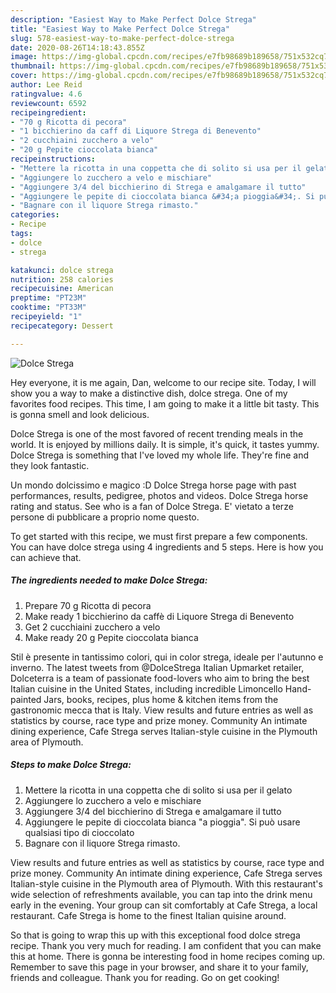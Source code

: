 ```yaml
---
description: "Easiest Way to Make Perfect Dolce Strega"
title: "Easiest Way to Make Perfect Dolce Strega"
slug: 578-easiest-way-to-make-perfect-dolce-strega
date: 2020-08-26T14:18:43.855Z
image: https://img-global.cpcdn.com/recipes/e7fb98689b189658/751x532cq70/dolce-strega-recipe-main-photo.jpg
thumbnail: https://img-global.cpcdn.com/recipes/e7fb98689b189658/751x532cq70/dolce-strega-recipe-main-photo.jpg
cover: https://img-global.cpcdn.com/recipes/e7fb98689b189658/751x532cq70/dolce-strega-recipe-main-photo.jpg
author: Lee Reid
ratingvalue: 4.6
reviewcount: 6592
recipeingredient:
- "70 g Ricotta di pecora"
- "1 bicchierino da caff di Liquore Strega di Benevento"
- "2 cucchiaini zucchero a velo"
- "20 g Pepite cioccolata bianca"
recipeinstructions:
- "Mettere la ricotta in una coppetta che di solito si usa per il gelato"
- "Aggiungere lo zucchero a velo e mischiare"
- "Aggiungere 3/4 del bicchierino di Strega e amalgamare il tutto"
- "Aggiungere le pepite di cioccolata bianca &#34;a pioggia&#34;. Si può usare qualsiasi tipo di cioccolato"
- "Bagnare con il liquore Strega rimasto."
categories:
- Recipe
tags:
- dolce
- strega

katakunci: dolce strega 
nutrition: 258 calories
recipecuisine: American
preptime: "PT23M"
cooktime: "PT33M"
recipeyield: "1"
recipecategory: Dessert

---
```



![Dolce Strega](https://img-global.cpcdn.com/recipes/e7fb98689b189658/751x532cq70/dolce-strega-recipe-main-photo.jpg)

Hey everyone, it is me again, Dan, welcome to our recipe site. Today, I will show you a way to make a distinctive dish, dolce strega. One of my favorites food recipes. This time, I am going to make it a little bit tasty. This is gonna smell and look delicious.

Dolce Strega is one of the most favored of recent trending meals in the world. It is enjoyed by millions daily. It is simple, it's quick, it tastes yummy. Dolce Strega is something that I've loved my whole life. They're fine and they look fantastic.

Un mondo dolcissimo e magico :D Dolce Strega horse page with past performances, results, pedigree, photos and videos. Dolce Strega horse rating and status. See who is a fan of Dolce Strega. E&#39; vietato a terze persone di pubblicare a proprio nome questo.


To get started with this recipe, we must first prepare a few components. You can have dolce strega using 4 ingredients and 5 steps. Here is how you can achieve that.

<!--inarticleads1-->

##### The ingredients needed to make Dolce Strega:

1. Prepare 70 g Ricotta di pecora
1. Make ready 1 bicchierino da caffè di Liquore Strega di Benevento
1. Get 2 cucchiaini zucchero a velo
1. Make ready 20 g Pepite cioccolata bianca


Stil è presente in tantissimo colori, qui in color strega, ideale per l&#39;autunno e inverno. The latest tweets from @DolceStrega Italian Upmarket retailer, Dolceterra is a team of passionate food-lovers who aim to bring the best Italian cuisine in the United States, including incredible Limoncello Hand-painted Jars, books, recipes, plus home &amp; kitchen items from the gastronomic mecca that is Italy. View results and future entries as well as statistics by course, race type and prize money. Community An intimate dining experience, Cafe Strega serves Italian-style cuisine in the Plymouth area of Plymouth. 

<!--inarticleads2-->

##### Steps to make Dolce Strega:

1. Mettere la ricotta in una coppetta che di solito si usa per il gelato
1. Aggiungere lo zucchero a velo e mischiare
1. Aggiungere 3/4 del bicchierino di Strega e amalgamare il tutto
1. Aggiungere le pepite di cioccolata bianca &#34;a pioggia&#34;. Si può usare qualsiasi tipo di cioccolato
1. Bagnare con il liquore Strega rimasto.


View results and future entries as well as statistics by course, race type and prize money. Community An intimate dining experience, Cafe Strega serves Italian-style cuisine in the Plymouth area of Plymouth. With this restaurant&#39;s wide selection of refreshments available, you can tap into the drink menu early in the evening. Your group can sit comfortably at Cafe Strega, a local restaurant. Cafe Strega is home to the finest Italian quisine around. 

So that is going to wrap this up with this exceptional food dolce strega recipe. Thank you very much for reading. I am confident that you can make this at home. There is gonna be interesting food in home recipes coming up. Remember to save this page in your browser, and share it to your family, friends and colleague. Thank you for reading. Go on get cooking!
